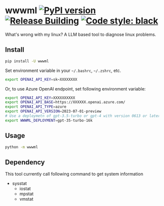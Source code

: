 # wwwml [![PyPI version](https://badge.fury.io/py/wwwml.svg)](https://badge.fury.io/py/llama-api-server) [![Release Building](https://github.com/iaalm/wwwml/actions/workflows/release.yml/badge.svg)](https://github.com/iaalm/wwwml/actions/workflows/release.yml) [![Code style: black](https://img.shields.io/badge/code%20style-black-000000.svg)](https://github.com/psf/black)
What's wrong with my linux? A LLM based tool to diagnose linux problems.

## Install
```bash
pip install -U wwwml
```

Set environment variable in your `~/.bashrc`, `~/.zshrc`, etc.
```bash
export OPENAI_API_KEY=sk~XXXXXXXX
```
Or, to use Azure OpenAI endpoint, set following environment variable:
```bash
export OPENAI_API_KEY=XXXXXXXXXX
export OPENAI_API_BASE=https://XXXXXX.openai.azure.com/
export OPENAI_API_TYPE=azure
export OPENAI_API_VERSION=2023-07-01-preview
# Use a deploymetn of gpt-3.5-turbo or gpt-4 with version 0613 or later
export WWWML_DEPLOYMENT=gpt-35-turbo-16k
```

## Usage
```bash
python -m wwwml
```

## Dependency
This tool currently call following command to get system information
- sysstat
  - iostat
  - mpstat
  - vmstat
